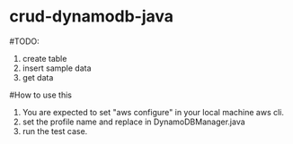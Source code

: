# crud-dynamodb-java
#TODO:
1. create table
2. insert sample data
3. get data

#How to use this
1. You are expected to set "aws configure" in your local machine aws cli.
2. set the profile name and replace in DynamoDBManager.java
3. run the test case.